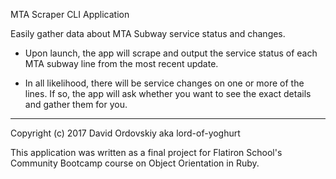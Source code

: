MTA Scraper CLI Application

Easily gather data about MTA Subway service status and changes.

* Upon launch, the app will scrape and output the service status of each MTA subway line
from the most recent update.

* In all likelihood, there will be service changes on one or more of the lines. If so, 
the app will ask whether you want to see the exact details and gather them for you.






__________________
Copyright (c) 2017 David Ordovskiy aka lord-of-yoghurt

This application was written as a final project for Flatiron School's Community Bootcamp
course on Object Orientation in Ruby.
